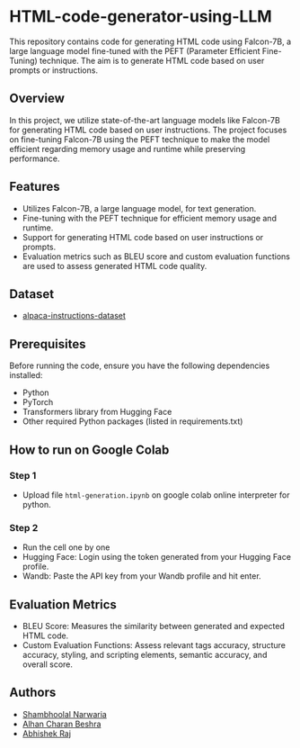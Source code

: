 # HTML-code-generator-using-LLM

This repository contains code for generating HTML code using Falcon-7B, a large language model fine-tuned with the PEFT (Parameter Efficient Fine-Tuning) technique. The aim is to generate HTML code based on user prompts or instructions.

## Overview

In this project, we utilize state-of-the-art language models like Falcon-7B for generating HTML code based on user instructions. The project focuses on fine-tuning Falcon-7B using the PEFT technique to make the model efficient regarding memory usage and runtime while preserving performance.

## Features

- Utilizes Falcon-7B, a large language model, for text generation.
- Fine-tuning with the PEFT technique for efficient memory usage and runtime.
- Support for generating HTML code based on user instructions or prompts.
- Evaluation metrics such as BLEU score and custom evaluation functions are used to assess generated HTML code quality.

## Dataset
- [alpaca-instructions-dataset](https://huggingface.co/datasets/ttbui/html_alpaca)


## Prerequisites

Before running the code, ensure you have the following dependencies installed:

- Python
- PyTorch
- Transformers library from Hugging Face
- Other required Python packages (listed in requirements.txt)

## How to run on Google Colab

### Step 1
- Upload file `html-generation.ipynb` on google colab online interpreter for python.

### Step 2
- Run the cell one by one
- Hugging Face: Login using the token generated from your Hugging Face profile.
- Wandb: Paste the API key from your Wandb profile and hit enter.

## Evaluation Metrics

- BLEU Score: Measures the similarity between generated and expected HTML code.
- Custom Evaluation Functions: Assess relevant tags accuracy, structure accuracy, styling, and scripting elements, semantic accuracy, and overall score.


## Authors

- [Shambhoolal Narwaria](https://github.com/mr-narwaria)
- [Alhan Charan Beshra](https://github.com/ezio2605)
- [Abhishek Raj](https://github.com/Abhi9708bittu)

<br>
  

